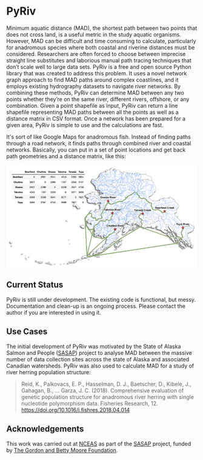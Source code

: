 # PyRiv

Minimum aquatic distance (MAD), the shortest path between two points that does not cross land, is a useful metric in the study aquatic organisms. However, MAD can be difficult and time consuming to calculate, particularly for anadromous species where both coastal and riverine distances must be considered. Researchers are often forced to choose between imprecise straight line substitutes and laborious manual path tracing techniques that don’t scale well to large data sets. PyRiv is a free and open source Python library that was created to address this problem. It uses a novel network graph approach to find MAD paths around complex coastlines, and it employs existing hydrography datasets to navigate river networks. By combining these methods, PyRiv can determine MAD between any two points whether they’re on the same river, different rivers, offshore, or any combination. Given a point shapefile as input, PyRiv can return a line shapefile representing MAD paths between all the points as well as a distance matrix in CSV format. Once a network has been prepared for a given area, PyRiv is simple to use and the calculations are fast. 

It's sort of like Google Maps for anadromous fish. Instead of finding paths through a road network, it finds paths through combined river and coastal networks. Basically, you can put in a set of point locations and get back path geometries and a distance matrix, like this:

![Alaska pyriv example](docs/images/AlaskaDistMatrix.png)


## Current Status

PyRiv is still under development. The existing code is functional, but messy. Documentation and clean-up is an ongoing process. Please contact the author if you are interested in using it.

## Use Cases

The initial development of PyRiv was motivated by the State of Alaska Salmon and People ([SASAP](https://alaskasalmonandpeople.org/)) project to analyse MAD between the massive number of data collection sites across the state of Alaska and associated Canadian watersheds. PyRiv was also used to calculate MAD for a study of river herring population structure:

> Reid, K., Palkovacs, E. P., Hasselman, D. J., Baetscher, D., Kibele, J., Gahagan, B., … Garza, J. C. (2018). Comprehensive evaluation of genetic population structure for anadromous river herring with single nucleotide polymorphism data. Fisheries Research, 12. https://doi.org/10.1016/j.fishres.2018.04.014


## Acknowledgements

This work was carried out at [NCEAS](http://nceas.ucsb.edu) as part of the [SASAP](https://alaskasalmonandpeople.org/) project, funded by [The Gordon and Betty Moore Foundation](https://www.moore.org/).
